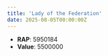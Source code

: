 ```yaml
---
title: 'Lady of the Federation'
date: 2025-08-05T00:00:00Z
---
```

- **RAP**: 5950184
- **Value**: 5500000
